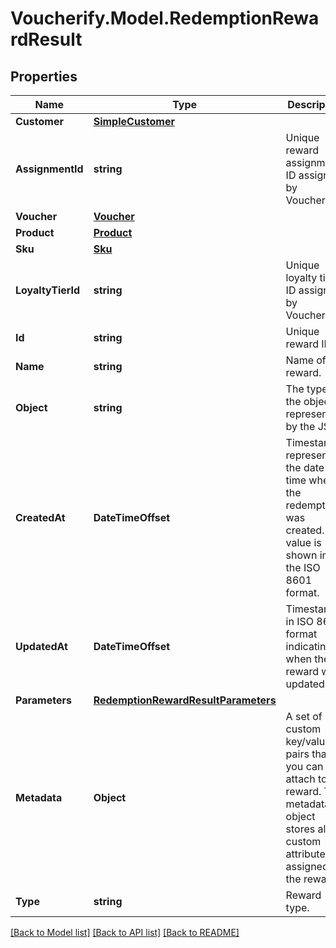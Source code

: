 # Voucherify.Model.RedemptionRewardResult

## Properties

Name | Type | Description | Notes
------------ | ------------- | ------------- | -------------
**Customer** | [**SimpleCustomer**](SimpleCustomer.md) |  | [optional] 
**AssignmentId** | **string** | Unique reward assignment ID assigned by Voucherify. | [optional] 
**Voucher** | [**Voucher**](Voucher.md) |  | [optional] 
**Product** | [**Product**](Product.md) |  | [optional] 
**Sku** | [**Sku**](Sku.md) |  | [optional] 
**LoyaltyTierId** | **string** | Unique loyalty tier ID assigned by Voucherify. | [optional] 
**Id** | **string** | Unique reward ID. | [optional] 
**Name** | **string** | Name of the reward. | [optional] 
**Object** | **string** | The type of the object represented by the JSON | [optional] [default to ObjectEnum.Reward]
**CreatedAt** | **DateTimeOffset** | Timestamp representing the date and time when the redemption was created. The value is shown in the ISO 8601 format. | [optional] 
**UpdatedAt** | **DateTimeOffset** | Timestamp in ISO 8601 format indicating when the reward was updated. | [optional] 
**Parameters** | [**RedemptionRewardResultParameters**](RedemptionRewardResultParameters.md) |  | [optional] 
**Metadata** | **Object** | A set of custom key/value pairs that you can attach to a reward. The metadata object stores all custom attributes assigned to the reward. | [optional] 
**Type** | **string** | Reward type. | [optional] 

[[Back to Model list]](../../README.md#documentation-for-models) [[Back to API list]](../../README.md#documentation-for-api-endpoints) [[Back to README]](../../README.md)


